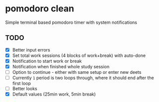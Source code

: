 # pomodoro clean
Simple terminal based pomodoro timer with system notifications 

## TODO
- [x] Better input errors
- [x] Set total work sessions (4 blocks of work+break) with auto-done
- [x] Notification to start work or break
- [x] Notification when finished whole study session 
- [ ] Option to continue - either with same setup or enter new deets
- [ ] Currently `1` period is two loops through, where it should end after the first loop 
- [ ] Better looks 
- [x] Default values (25min work, 5min break)
